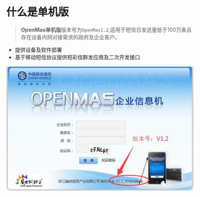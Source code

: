# 什么是单机版

>**OpenMas单机版**版本号为`OpenMas1.2`,适用于短信日发送量低于100万条且存在设备内网对接需求的政府及企业客户。  
   * 提供设备及软件部署  
   * 基于移动短信协议提供短彩信群发应用及二次开发接口  
   
<img src="../images/loginPage_V1.2.jpg" alt="图片被外星人掠走了┌(。Д。)┐" title="OpenMas1.2 单机版">